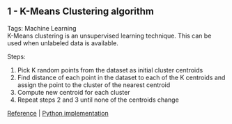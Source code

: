 ## 1 - K-Means Clustering algorithm
Tags: Machine Learning<br>
K-Means clustering is an unsupervised learning technique. This can be used when unlabeled data is available.

Steps:
1. Pick K random points from the dataset as initial cluster centroids
2. Find distance of each point in the dataset to each of the K centroids and assign the point to the cluster of the nearest centroid
3. Compute new centroid for each cluster
4. Repeat steps 2 and 3 until none of the centroids change

[Reference](https://mubaris.com/posts/kmeans-clustering/) | [Python implementation](https://github.com/ppai22/k-means-clustering-python)